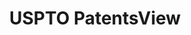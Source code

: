 ---
bigquery: https://console.cloud.google.com/bigquery?p=patents-public-data&d=patentsview&page=dataset
citation: Attribution should be given to PatentsView for use, distribution, or derivative
  works.
code: https://github.com/CSSIP-AIR/PatentsView-Code-Snippets/
contributors: USPTO
cost: None
description: 'PatentsView includes US patent data including raw data (summaries, applications,
  pregrant applications), disambugations of inventors and assignees, and inventor
  gender estimates.  Also foreign priority data, # of figures and sheets, and government
  interest statements.'
documentation: https://patentsview.org/query/builder-faqs
last_edit: Mon, 04 Apr 2022 19:02:57 GMT
location: https://patentsview.org/
maintained_by: USPTO
record_creation_timestamp: 12/2/2020 17:20:46
schema_fields: '[''lapse_of_patent'', ''state_fips'', ''citation_id'', ''series_code'',
  ''name'', ''status'', ''id'', ''attribution_status'', ''male_flag'', ''ipc_class'',
  ''field_title'', ''disamb_assignee_id_20200331'', ''sector_title'', ''classification_data_source'',
  ''abstract'', ''sequence'', ''county'', ''assignee_id'', ''rawassignee_id'', ''section_id'',
  ''num_claims'', ''reldocno'', ''f102_date'', ''name_last'', ''section'', ''disamb_inventor_id_20180528'',
  ''_371_date'', ''subgroup_id'', ''subclass_id'', ''rawlocation_id'', ''country'',
  ''male'', ''rule_47'', ''deceased'', ''applicant_type'', ''disamb_inventor_id_20171003'',
  ''category_id'', ''latin_name'', ''classification_level'', ''application_id'', ''country_transformed'',
  ''designation'', ''subclass'', ''f371_date'', ''uuid'', ''group'', ''ipc_version_indicator'',
  ''organization_id'', ''disamb_inventor_id_20170808'', ''disamb_inventor_id_20170307'',
  ''fname'', ''variety'', ''disamb_assignee_id_20200929'', ''subgroup'', ''length'',
  ''subcategory_id'', ''gi_statement'', ''mainclass_id'', ''disamb_assignee_id_20200630'',
  ''disamb_inventor_id_20200331'', ''publication_number'', ''category'', ''disamb_assignee_id_20190820'',
  ''location_id'', ''field_id'', ''classification_value'', ''rawinventor_id'', ''num'',
  ''disamb_inventor_id_20191008'', ''text'', ''city'', ''name_first'', ''group_id'',
  ''dependent'', ''disamb_assignee_id_20191008'', ''level_three'', ''disamb_inventor_id_20201229'',
  ''inventor_id'', ''disamb_assignee_id_20191231'', ''state'', ''county_fips'', ''disamb_inventor_id_20200929'',
  ''main_group'', ''patent_id'', ''latitude'', ''action_date'', ''kind'', ''title'',
  ''disamb_inventor_id_20171226'', ''symbol_position'', ''term_grant'', ''role'',
  ''level_two'', ''lawyer_id'', ''level_one'', ''subsection_id'', ''doctype'', ''lname'',
  ''rel_id'', ''disamb_assignee_id_20181127'', ''relkind'', ''disclaimer_date'', ''type'',
  ''classification_status'', ''disamb_inventor_id_20181127'', ''date'', ''disamb_assignee_id_20190312'',
  ''latlong'', ''term_disclaimer'', ''_102_date'', ''num_sheets'', ''num_figures'',
  ''longitude'', ''organization'', ''term_extension'', ''withdrawn'', ''disamb_inventor_id_20200630'',
  ''contract_award_number'', ''number'', ''disamb_inventor_id_20190312'', ''filename'',
  ''exemplary'', ''disamb_inventor_id_20191231'', ''disamb_inventor_id_20190820'',
  ''doc_type'']'
shortname: patentsview
tags:
- disambiguation
- United States
- gender
terms_of_use: Creative Commons Attribution 4.0 International License.
timeframe: 1963-1999
title: USPTO PatentsView
uuid: cf1780b1-e265-4e49-8d1d-83b9cfe0fd9a
---